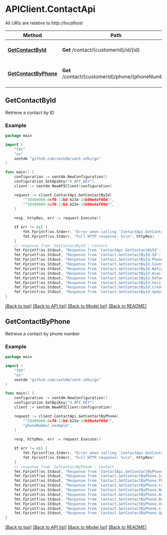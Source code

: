 # APIClient.ContactApi

All URIs are relative to *http://localhost*

Method | Path | Description
------------- | ------------- | -------------
[**GetContactById**](ContactApi.md#GetContactById) | **Get** /contact/{customerId}/id/{id} | Retrieve a contact by ID
[**GetContactByPhone**](ContactApi.md#GetContactByPhone) | **Get** /contact/{customerId}/phone/{phoneNumber} | Retrieve a contact by phone number



## GetContactById

Retrieve a contact by ID



### Example

```go
package main

import (
    "fmt"
    "os"
    sentdm "github.com/sentdm/sent-sdks/go"
)

func main() {
    configuration := sentdm.NewConfiguration()
    configuration.SetApiKey("X_API_KEY")
    client := sentdm.NewAPIClient(configuration)

    request := client.ContactApi.GetContactById(
        ""38400000-8cf0-11bd-b23e-10b96e4ef00d"",
        ""38400000-8cf0-11bd-b23e-10b96e4ef00d"",
    )
    
    resp, httpRes, err := request.Execute()

    if err != nil {
        fmt.Fprintf(os.Stderr, "Error when calling `ContactApi.GetContactById``: %v\n", err)
        fmt.Fprintf(os.Stderr, "Full HTTP response: %v\n", httpRes)
    }
    // response from `GetContactById`: Contact
    fmt.Fprintf(os.Stdout, "Response from `ContactApi.GetContactById`: %v\n", resp)
    fmt.Fprintf(os.Stdout, "Response from `Contact.GetContactById.Id`: %v\n", *resp.Id)
    fmt.Fprintf(os.Stdout, "Response from `Contact.GetContactById.PhoneNumber`: %v\n", *resp.PhoneNumber)
    fmt.Fprintf(os.Stdout, "Response from `Contact.GetContactById.CountryCode`: %v\n", *resp.CountryCode)
    fmt.Fprintf(os.Stdout, "Response from `Contact.GetContactById.NationalFormat`: %v\n", *resp.NationalFormat)
    fmt.Fprintf(os.Stdout, "Response from `Contact.GetContactById.AvailableChannels`: %v\n", *resp.AvailableChannels)
    fmt.Fprintf(os.Stdout, "Response from `Contact.GetContactById.DefaultChannel`: %v\n", *resp.DefaultChannel)
    fmt.Fprintf(os.Stdout, "Response from `Contact.GetContactById.Verified`: %v\n", *resp.Verified)
    fmt.Fprintf(os.Stdout, "Response from `Contact.GetContactById.CreatedAt`: %v\n", *resp.CreatedAt)
    fmt.Fprintf(os.Stdout, "Response from `Contact.GetContactById.UpdatedAt`: %v\n", *resp.UpdatedAt)
}
```

[[Back to top]](#) [[Back to API list]](../README.md#documentation-for-api-endpoints)
[[Back to Model list]](../README.md#documentation-for-models)
[[Back to README]](../README.md)


## GetContactByPhone

Retrieve a contact by phone number



### Example

```go
package main

import (
    "fmt"
    "os"
    sentdm "github.com/sentdm/sent-sdks/go"
)

func main() {
    configuration := sentdm.NewConfiguration()
    configuration.SetApiKey("X_API_KEY")
    client := sentdm.NewAPIClient(configuration)

    request := client.ContactApi.GetContactByPhone(
        ""38400000-8cf0-11bd-b23e-10b96e4ef00d"",
        "phoneNumber_example",
    )
    
    resp, httpRes, err := request.Execute()

    if err != nil {
        fmt.Fprintf(os.Stderr, "Error when calling `ContactApi.GetContactByPhone``: %v\n", err)
        fmt.Fprintf(os.Stderr, "Full HTTP response: %v\n", httpRes)
    }
    // response from `GetContactByPhone`: Contact
    fmt.Fprintf(os.Stdout, "Response from `ContactApi.GetContactByPhone`: %v\n", resp)
    fmt.Fprintf(os.Stdout, "Response from `Contact.GetContactByPhone.Id`: %v\n", *resp.Id)
    fmt.Fprintf(os.Stdout, "Response from `Contact.GetContactByPhone.PhoneNumber`: %v\n", *resp.PhoneNumber)
    fmt.Fprintf(os.Stdout, "Response from `Contact.GetContactByPhone.CountryCode`: %v\n", *resp.CountryCode)
    fmt.Fprintf(os.Stdout, "Response from `Contact.GetContactByPhone.NationalFormat`: %v\n", *resp.NationalFormat)
    fmt.Fprintf(os.Stdout, "Response from `Contact.GetContactByPhone.AvailableChannels`: %v\n", *resp.AvailableChannels)
    fmt.Fprintf(os.Stdout, "Response from `Contact.GetContactByPhone.DefaultChannel`: %v\n", *resp.DefaultChannel)
    fmt.Fprintf(os.Stdout, "Response from `Contact.GetContactByPhone.Verified`: %v\n", *resp.Verified)
    fmt.Fprintf(os.Stdout, "Response from `Contact.GetContactByPhone.CreatedAt`: %v\n", *resp.CreatedAt)
    fmt.Fprintf(os.Stdout, "Response from `Contact.GetContactByPhone.UpdatedAt`: %v\n", *resp.UpdatedAt)
}
```

[[Back to top]](#) [[Back to API list]](../README.md#documentation-for-api-endpoints)
[[Back to Model list]](../README.md#documentation-for-models)
[[Back to README]](../README.md)

